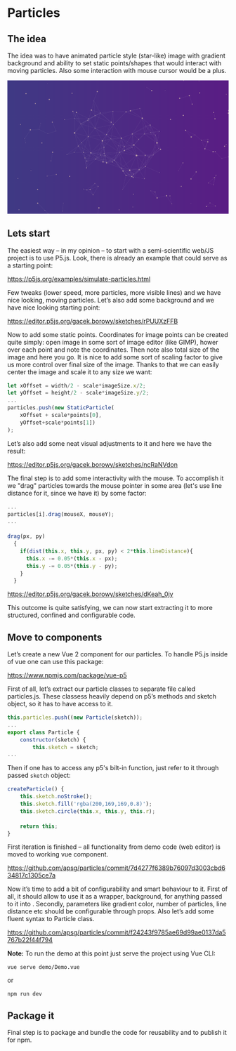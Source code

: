 # Particles

## The idea
The idea was to have animated particle style (star-like) image with gradient 
background and ability to set static points/shapes that would interact with 
moving particles. Also some interaction with mouse cursor would be a plus. 

![demo](https://github.com/apsg/particles/blob/main/demo/demo.png?raw=true) 

## Lets start
The easiest way – in my opinion – to start with a semi-scientific web/JS 
project is to use P5.js. Look, there is already an example that could serve 
as a starting point:

https://p5js.org/examples/simulate-particles.html

Few tweaks (lower speed, more particles, more visible lines) and we have nice 
looking, moving particles. Let’s also add some background and we have nice 
looking starting point:

https://editor.p5js.org/gacek.borowy/sketches/rPUUXzFFB 

Now to add some static points. Coordinates for image points can be created 
quite simply: open image in some sort of image editor (like GIMP), hower over 
each point and note the coordinates. Then note also total size of the image and 
here you go. It is nice to add some sort of scaling factor to give us more 
control over final size of the image. Thanks to that we can easily center the 
image and scale it to any size we want:

```javascript
let xOffset = width/2 - scale*imageSize.x/2;
let yOffset = height/2 - scale*imageSize.y/2;
...
particles.push(new StaticParticle(
    xOffset + scale*points[0], 
    yOffset+scale*points[1])
);
``` 
Let’s also add some neat visual adjustments to it and here we have the result:

https://editor.p5js.org/gacek.borowy/sketches/ncRaNVdon

The final step is to add some interactivity with the mouse. To accomplish it we 
"drag" particles towards the mouse pointer in some area (let's use line 
distance for it, since we have it) by some factor:

```javascript
...
particles[i].drag(mouseX, mouseY);
...

drag(px, py)
  {
    if(dist(this.x, this.y, px, py) < 2*this.lineDistance){
      this.x -= 0.05*(this.x - px);
      this.y -= 0.05*(this.y - py);
    }
  }
``` 

https://editor.p5js.org/gacek.borowy/sketches/dKeah_0jy

This outcome is quite satisfying, we can now start extracting it to more 
structured, confined and configurable code.

## Move to components
Let’s create a new Vue 2 component for our particles.
To handle P5.js inside of vue one can use this package:

https://www.npmjs.com/package/vue-p5

First of all, let’s extract our particle classes to separate file called 
particles.js. These classess heavily depend on p5’s methods and sketch object,
so it has to have access to it. 

```javascript
this.particles.push((new Particle(sketch));
...
export class Particle {
    constructor(sketch) {
        this.sketch = sketch;
...
```

Then if one has to access any p5's bilt-in function, just refer to it through passed `sketch` object:

```javascript
createParticle() {
    this.sketch.noStroke();
    this.sketch.fill('rgba(200,169,169,0.8)');
    this.sketch.circle(this.x, this.y, this.r);

    return this;
}
```

First iteration is finished – all functionality 
from demo code (web editor) is moved to working vue component.

https://github.com/apsg/particles/commit/7d4277f6389b76097d3003cbd634817c1305ce7a

Now it’s time to add a bit of configurability and smart behaviour to it. 
First of all, it should allow to use it as a wrapper, background, for 
anything passed to it into <slot>. Secondly, parameters like gradient color, 
number of particles, line distance etc should be configurable through props. 
Also let’s add some fluent syntax to Particle class.

https://github.com/apsg/particles/commit/f24243f9785ae69d99ae0137da5767b22f44f794

**Note:** To run the demo at this point just serve the project using Vue CLI:

```shell script
vue serve demo/Demo.vue
```
or
```shell script
npm run dev
```

## Package it

Final step is to package and bundle the code for reusability and to publish it 
for npm.  